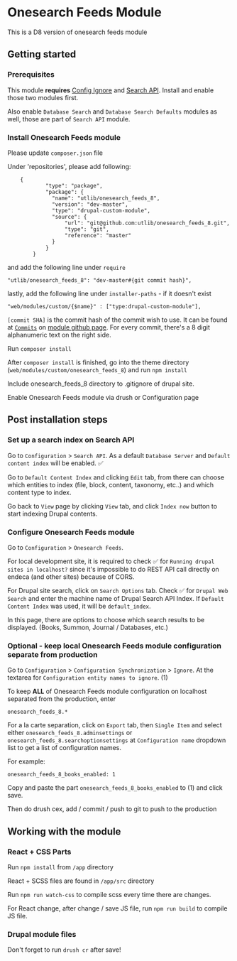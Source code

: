 # Onesearch Feeds Module
This is a D8 version of onesearch feeds module

## Getting started

### Prerequisites
This module __requires__ [Config Ignore](https://www.drupal.org/project/config_ignore) and [Search API](https://www.drupal.org/project/search_api). Install and enable those two modules first.

Also enable `Database Search` and `Database Search Defaults` modules as well, those are part of `Search API` module.

### Install Onesearch Feeds module
Please update `composer.json` file 

Under 'repositories', please add following:
```
    {
            "type": "package",
            "package": {
              "name": "utlib/onesearch_feeds_8",
              "version": "dev-master",
              "type": "drupal-custom-module",
              "source": {
                  "url": "git@github.com:utlib/onesearch_feeds_8.git",
                  "type": "git",
                  "reference": "master"
              }
            }
        }
```
and add the following line under `require`
```
"utlib/onesearch_feeds_8": "dev-master#{git commit hash}",
```
lastly, add the following line under `installer-paths` - if it doesn't exist
```
"web/modules/custom/{$name}" : ["type:drupal-custom-module"],
```

`[commit SHA]` is the commit hash of the commit wish to use. It can be found at [`Commits`](https://github.com/utlib/onesearch_feeds_8/commits/master) on [module github page](https://github.com/utlib/onesearch_feeds_8). For every commit, there's a 8 digit alphanumeric text on the right side. 

Run `composer install`

After `composer install` is finished, go into the theme directory (`web/modules/custom/onesearch_feeds_8`) and run `npm install`

Include onesearch_feeds_8 directory to .gitignore of drupal site.

Enable Onesearch Feeds module via drush or Configuration page

## Post installation steps

### Set up a search index on Search API
Go to  `Configuration` > `Search API`. As a default `Database Server` and `Default content index` will be enabled. ✅

Go to `Default Content Index` and clicking `Edit` tab, from there can choose which entities to index (file, block, content, taxonomy, etc..) and which content type to index.

Go back to `View` page by clicking `View` tab, and click `Index now` button to start indexing Drupal contents.

### Configure Onesearch Feeds module
Go to `Configuration` > `Onesearch Feeds`. 

For local development site, it is required to check ✅ for `Running drupal sites in localhost?` since it's impossible to do REST API call directly on endeca (and other sites) because of CORS. 

For Drupal site search, click on `Search Options` tab. Check ✅ for `Drupal Web Search` and enter the machine name of Drupal Search API Index. If `Default Content Index` was used, it will be `default_index`.

In this page, there are options to choose which search results to be displayed. (Books, Summon, Journal / Databases, etc.)

### Optional - keep local Onesearch Feeds module configuration separate from production

Go to `Configuration` > `Configuration Synchronization` > `Ignore`. At the textarea for `Configuration entity names to ignore`. (1)

To keep __ALL__ of Onesearch Feeds module configuration on localhost separated from the production, enter

```
onesearch_feeds_8.*
```

For a la carte separation, click on `Export` tab, then `Single Item` and select either `onesearch_feeds_8.adminsettings` or `onesearch_feeds_8.searchoptionsettings` at `Configuration name` dropdown list to get a list of configuration names.

For example:
```
onesearch_feeds_8_books_enabled: 1
```
Copy and paste the part `onesearch_feeds_8_books_enabled` to (1) and click save.

Then do drush cex, add / commit / push to git to push to the production

## Working with the module

### React + CSS Parts
Run `npm install` from `/app` directory

React + SCSS files are found in `/app/src` directory

Run `npm run watch-css` to compile scss every time there are changes.

For React change, after change / save JS file, run `npm run build` to compile JS file.

### Drupal module files
Don't forget to run `drush cr` after save!
